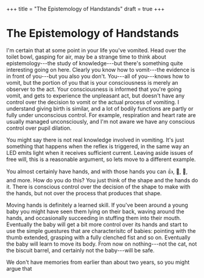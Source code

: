 +++
title = "The Epistemology of Handstands"
draft = true
+++

# The Epistemology of Handstands

I'm certain that at some point in your life you've vomited. Head over the toilet bowl, gasping for air, may be a strange time to think about epistemology---the study of knowledge---but there's something quite interesting going on here. Clearly you know how to vomit---the evidence is in front of you---but you also you don't. You---all of you---knows how to vomit, but the portion of you that is your consciousness is merely an observer to the act. Your consciousness is informed that you're going vomit, and gets to experience the unpleasant act, but doesn't have any control over the decision to vomit or the actual process of vomiting. I understand giving birth is similar, and a lot of bodily functions are partly or fully under unconscious control. For example, respiration and heart rate are usually managed unconsciously, and I'm not aware we have any conscious control over pupil dilation.

You might say there is not real knowledge involved in vomiting. It's just something that happens when the reflex is triggered, in the same way an LED emits light when it receives sufficient current. Leaving aside issues of free will, this is a reasonable argument, so lets move to a different example.

You almost certainly have hands, and with those hands you can 👍, 🤘, 🖖, and more. How do you do this? You just think of the shape and the hands do it. There is conscious control over the decision of the shape to make with the hands, but not over the process that produces that shape. 

Moving hands is definitely a learned skill. If you've been around a young baby you might have seen them lying on their back, waving around the hands, and occasionally succeeding in stuffing them into their mouth. Eventually the baby will get a bit more control over its hands and start to use the simple guestures that are characterisitc of babies: pointing with the thumb extended, grasping with a fully clenched fist and so on. Eventually the baby will learn to move its body. From now on nothing---not the cat, not the biscuit barrel, and certainly not the baby---will be safe.

We don't have memories from earlier than about two years, so you might argue that
